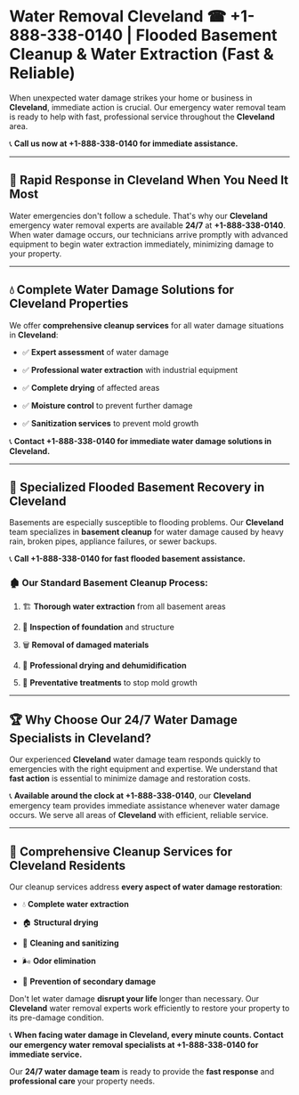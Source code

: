 # Water Removal Cleveland ☎ +1-888-338-0140 | Flooded Basement Cleanup & Water Extraction (Fast & Reliable)

When unexpected water damage strikes your home or business in **Cleveland**, immediate action is crucial. Our emergency water removal team is ready to help with fast, professional service throughout the **Cleveland** area. 

📞 **Call us now at +1-888-338-0140 for immediate assistance.**
---
## 🚀 Rapid Response in Cleveland When You Need It Most
Water emergencies don't follow a schedule. That's why our **Cleveland** emergency water removal experts are available **24/7** at **+1-888-338-0140**. When water damage occurs, our technicians arrive promptly with advanced equipment to begin water extraction immediately, minimizing damage to your property.
---
## 💧 Complete Water Damage Solutions for Cleveland Properties
We offer **comprehensive cleanup services** for all water damage situations in **Cleveland**:
- ✅ **Expert assessment** of water damage  
- ✅ **Professional water extraction** with industrial equipment  
- ✅ **Complete drying** of affected areas  
- ✅ **Moisture control** to prevent further damage  
- ✅ **Sanitization services** to prevent mold growth  
📞 **Contact +1-888-338-0140 for immediate water damage solutions in Cleveland.**
---
## 🌊 Specialized Flooded Basement Recovery in Cleveland
Basements are especially susceptible to flooding problems. Our **Cleveland** team specializes in **basement cleanup** for water damage caused by heavy rain, broken pipes, appliance failures, or sewer backups. 
📞 **Call +1-888-338-0140 for fast flooded basement assistance.**
### 🏚️ Our Standard Basement Cleanup Process:
1. 🏗️ **Thorough water extraction** from all basement areas  
2. 🔎 **Inspection of foundation** and structure  
3. 🗑️ **Removal of damaged materials**  
4. 💨 **Professional drying and dehumidification**  
5. 🚫 **Preventative treatments** to stop mold growth  
---
## 🏆 Why Choose Our 24/7 Water Damage Specialists in Cleveland?
Our experienced **Cleveland** water damage team responds quickly to emergencies with the right equipment and expertise. We understand that **fast action** is essential to minimize damage and restoration costs.
📞 **Available around the clock at +1-888-338-0140**, our **Cleveland** emergency team provides immediate assistance whenever water damage occurs. We serve all areas of **Cleveland** with efficient, reliable service.
---
## 🧹 Comprehensive Cleanup Services for Cleveland Residents
Our cleanup services address **every aspect of water damage restoration**:
- 💧 **Complete water extraction**  
- 🏠 **Structural drying**  
- 🧼 **Cleaning and sanitizing**  
- 🌬️ **Odor elimination**  
- 🚫 **Prevention of secondary damage**  
Don't let water damage **disrupt your life** longer than necessary. Our **Cleveland** water removal experts work efficiently to restore your property to its pre-damage condition.
📞 **When facing water damage in Cleveland, every minute counts. Contact our emergency water removal specialists at +1-888-338-0140 for immediate service.**
Our **24/7 water damage team** is ready to provide the **fast response** and **professional care** your property needs.
